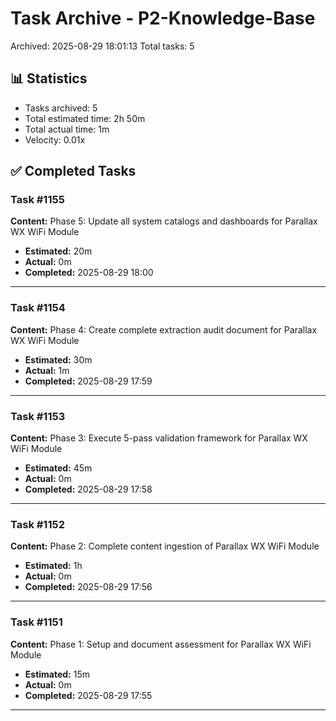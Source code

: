 # Task Archive - P2-Knowledge-Base

Archived: 2025-08-29 18:01:13
Total tasks: 5

## 📊 Statistics

- Tasks archived: 5
- Total estimated time: 2h 50m
- Total actual time: 1m
- Velocity: 0.01x

## ✅ Completed Tasks

### Task #1155
**Content:** Phase 5: Update all system catalogs and dashboards for Parallax WX WiFi Module

- **Estimated:** 20m
- **Actual:** 0m
- **Completed:** 2025-08-29 18:00

---

### Task #1154
**Content:** Phase 4: Create complete extraction audit document for Parallax WX WiFi Module

- **Estimated:** 30m
- **Actual:** 1m
- **Completed:** 2025-08-29 17:59

---

### Task #1153
**Content:** Phase 3: Execute 5-pass validation framework for Parallax WX WiFi Module

- **Estimated:** 45m
- **Actual:** 0m
- **Completed:** 2025-08-29 17:58

---

### Task #1152
**Content:** Phase 2: Complete content ingestion of Parallax WX WiFi Module

- **Estimated:** 1h
- **Actual:** 0m
- **Completed:** 2025-08-29 17:56

---

### Task #1151
**Content:** Phase 1: Setup and document assessment for Parallax WX WiFi Module

- **Estimated:** 15m
- **Actual:** 0m
- **Completed:** 2025-08-29 17:55

---

